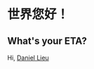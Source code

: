 # 世界您好！
**What's your ETA?**
---
Hi, [Daniel Lieu](https://www.google.com/maps/@33.7990405,-117.9402178,3a,75y,171.51h,90.92t/data=!3m7!1e1!3m5!1sgkzXVs2DdN1NyBf3oDWIWw!2e0!6shttps:%2F%2Fstreetviewpixels-pa.googleapis.com%2Fv1%2Fthumbnail%3Fpanoid%3DgkzXVs2DdN1NyBf3oDWIWw%26cb_client%3Dsearch.gws-prod.gps%26w%3D86%26h%3D86%26yaw%3D158.7577%26pitch%3D0%26thumbfov%3D100!7i13312!8i6656?entry=ttu)
